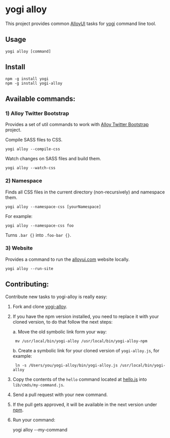 # yogi alloy

This project provides common [AlloyUI](http://alloyui.com) tasks for [yogi](http://yui.github.com/yogi) command line tool.

## Usage

	yogi alloy [command]

## Install

	npm -g install yogi
	npm -g install yogi-alloy

## Available commands:

### 1) Alloy Twitter Bootstrap

Provides a set of util commands to work with [Alloy Twitter Bootstrap](http://github.com/eduardolundgren/alloy-twitter-bootstrap) project.

Compile SASS files to CSS.

	yogi alloy --compile-css

Watch changes on SASS files and build them.

	yogi alloy --watch-css

### 2) Namespace

Finds all CSS files in the current directory (non-recursively) and namespace them.

	yogi alloy --namespace-css [yourNamespace]

For example:

	yogi alloy --namespace-css foo

Turns `.bar {}` into `.foo-bar {}`.

### 3) Website

Provides a command to run the [alloyui.com](http://github.com/liferay/alloyui.com) website locally.

	yogi alloy --run-site

## Contributing:

Contribute new tasks to yogi-alloy is really easy:

1. Fork and clone [yogi-alloy](http://github.com/eduardolundgren/yogi-alloy).
2. If you have the npm version installed, you need to replace it with your cloned version, to do that follow the next steps:

	a. Move the old symbolic link form your way:

		mv /usr/local/bin/yogi-alloy /usr/local/bin/yogi-alloy-npm

	b. Create a symbolic link for your cloned version of `yogi-alloy.js`, for example:

		ln -s /Users/you/yogi-alloy/bin/yogi-alloy.js /usr/local/bin/yogi-alloy

3. Copy the contents of the `hello` command located at [hello.js](https://github.com/eduardolundgren/yogi-alloy/blob/master/lib/cmds/hello.js) into `lib/cmds/my-command.js`.
4. Send a pull request with your new command.
5. If the pull gets approved, it will be available in the next version under [npm](https://npmjs.org/package/yogi-alloy).
6. Run your command:

	yogi alloy --my-command